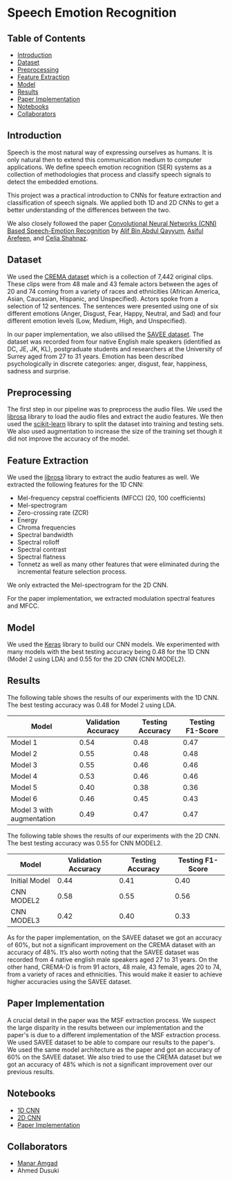 # Speech Emotion Recognition
## Table of Contents
- [Introduction](#introduction)
- [Dataset](#dataset)
- [Preprocessing](#preprocessing)
- [Feature Extraction](#feature-extraction)
- [Model](#model)
- [Results](#results)
- [Paper Implementation](#paper-implementation)
- [Notebooks](#notebooks)
- [Collaborators](#collaborators)

## Introduction
Speech is the most natural way of expressing ourselves as humans. It is only natural
then to extend this communication medium to computer applications. We define
speech emotion recognition (SER) systems as a collection of methodologies that
process and classify speech signals to detect the embedded emotions. 

This project was a practical introduction to CNNs for feature extraction and classification of speech signals. We applied both 1D and 2D CNNs to get a better understanding of the differences between the two. 

We also closely followed the paper [Convolutional Neural Networks (CNN) Based Speech-Emotion Recognition](10.1109/SPICSCON48833.2019.9065172) by [Alif Bin Abdul Qayyum](https://www.researchgate.net/profile/Alif-Bin-Abdul-Qayyum), [Asiful Arefeen](https://www.researchgate.net/profile/Asiful-Arefeen), and [Celia Shahnaz](https://scholar.google.com/citations?user=gwrHyr8AAAAJ&hl=en).

## Dataset
We used the [CREMA dataset](https://www.kaggle.com/datasets/ejlok1/cremad) which is a collection of 7,442 original clips. These clips were from 48 male and 43 female actors between the ages of 20 and 74 coming from a variety of races and ethnicities (African America, Asian, Caucasian, Hispanic, and Unspecified). Actors spoke from a selection of 12 sentences. The sentences were presented using one of six different emotions (Anger, Disgust, Fear, Happy, Neutral, and Sad) and four different emotion levels (Low, Medium, High, and Unspecified). 

In our paper implementation, we also utilised the [SAVEE dataset](https://www.kaggle.com/datasets/dmitrybabko/speech-emotion-recognition-en). The dataset was recorded from four native English male speakers (identified as DC, JE, JK, KL), postgraduate students and researchers at the University of Surrey aged from 27 to 31 years. Emotion has been described psychologically in discrete categories: anger, disgust, fear, happiness, sadness and surprise. 

## Preprocessing
The first step in our pipeline was to preprocess the audio files. We used the [librosa](https://librosa.org/doc/latest/index.html) library to load the audio files and extract the audio features. We then used the [scikit-learn](https://scikit-learn.org/stable/) library to split the dataset into training and testing sets. We also used augmentation to increase the size of the training set though it did not improve the accuracy of the model.

## Feature Extraction
We used the [librosa](https://librosa.org/doc/latest/index.html) library to extract the audio features as well. We extracted the following features for the 1D CNN:
- Mel-frequency cepstral coefficients (MFCC) (20, 100 coefficients)
- Mel-spectrogram 
- Zero-crossing rate (ZCR)
- Energy 
- Chroma frequencies 
- Spectral bandwidth 
- Spectral rolloff 
- Spectral contrast 
- Spectral flatness 
- Tonnetz 
as well as many other features that were eliminated during the incremental feature selection process.

We only extracted the Mel-spectrogram for the 2D CNN.

For the paper implementation, we extracted modulation spectral features and MFCC.

## Model
We used the [Keras](https://keras.io/) library to build our CNN models. We experimented with many models with the best testing accuracy being 0.48 for the 1D CNN (Model 2 using LDA) and 0.55 for the 2D CNN (CNN MODEL2).


## Results
The following table shows the results of our experiments with the 1D CNN. The best testing accuracy was 0.48 for Model 2 using LDA.

| Model | Validation Accuracy | Testing Accuracy | Testing F1-Score |
| --- | --- | --- | --- |
| Model 1 | 0.54 | 0.48 | 0.47 |
| Model 2 | 0.55 | 0.48 | 0.48 |
| Model 3 | 0.55 | 0.46 | 0.46 |
| Model 4 | 0.53 | 0.46 | 0.46 |
| Model 5 | 0.40 | 0.38 | 0.36 |
| Model 6 | 0.46 | 0.45 | 0.43 |
| Model 3 with augmentation | 0.49 | 0.47 | 0.47 |

The following table shows the results of our experiments with the 2D CNN. The best testing accuracy was 0.55 for CNN MODEL2.

| Model | Validation Accuracy | Testing Accuracy | Testing F1-Score |
| --- | --- | --- | --- |
| Initial Model | 0.44 | 0.41 | 0.40 |
| CNN MODEL2 | 0.58 | 0.55 | 0.56 |
| CNN MODEL3 | 0.42 | 0.40 | 0.33 |

As for the paper implementation, on the SAVEE dataset we got an accuracy of 60%, but not a significant improvement on the CREMA dataset with an accuracy of 48%.
It’s also worth noting that the SAVEE dataset was recorded from 4 native english male speakers
aged 27 to 31 years. On the other hand, CREMA-D is from 91 actors, 48 male, 43 female, ages
20 to 74, from a variety of races and ethnicities.
This would make it easier to achieve higher accuracies using the SAVEE dataset.

## Paper Implementation
A crucial detail in the paper was the MSF extraction process. We suspect the large disparity in the results between our implementation and the paper's is due to a different implementation of the MSF extraction process. 
We used SAVEE dataset to be able to compare our results to the paper's. We used the same model architecture as the paper and got an accuracy of 60% on the SAVEE dataset. We also tried to use the CREMA dataset but we got an accuracy of 48% which is not a significant improvement over our previous results.

## Notebooks
- [1D CNN](./SER_assignment3.ipynb)
- [2D CNN](./SER_assignment3_2D.ipynb)
- [Paper Implementation](./SER_assignment3_paper.ipynb)

## Collaborators
- [Manar Amgad](https://github.com/manaramgadd)
- Ahmed Dusuki